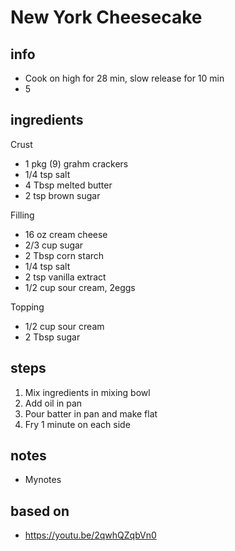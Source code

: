 # New York Cheesecake 

## info  
* Cook on high for 28 min, slow release for 10 min
* 5
## ingredients
Crust
* 1 pkg (9) grahm crackers
* 1/4 tsp salt
* 4 Tbsp melted butter
* 2 tsp brown sugar

Filling
* 16 oz cream cheese
* 2/3 cup sugar
* 2 Tbsp corn starch
* 1/4 tsp salt
* 2 tsp vanilla extract
* 1/2 cup sour cream, 2eggs

Topping
* 1/2 cup sour cream
* 2 Tbsp sugar

## steps  
1.  Mix ingredients in mixing bowl
2.  Add oil in pan
3.  Pour batter in pan and make flat
4.  Fry 1 minute on each side

## notes  
* Mynotes  

## based on  
* https://youtu.be/2qwhQZqbVn0

